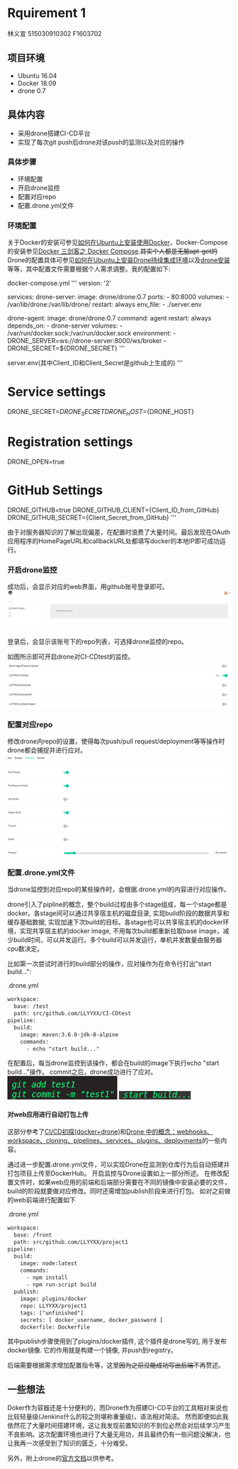 # Rquirement 1
林义宣 515030910302 F1603702

## 项目环境
- Ubuntu 16.04
- Docker 18.09
- drone 0.7

## 具体内容

- 采用drone搭建CI-CD平台
- 实现了每次git push后drone对该push的监测以及对应的操作

### 具体步骤
- 环境配置
- 开启drone监控
- 配置对应repo
- 配置.drone.yml文件

### 环境配置
关于Docker的安装可参见[如何在Ubuntu上安装使用Docker](https://cloud.tencent.com/developer/article/1167995)，Docker-Compose的安装参见[Docker 三剑客之 Docker Compose](https://cloud.tencent.com/developer/article/1101998).~~其实个人都是无脑apt-get的~~
Drone的配置具体可参见[如何在Ubuntu上安装Drone持续集成环境](https://cloud.tencent.com/developer/article/1180481)以及[drone安装](https://blog.csdn.net/qq_21816375/article/details/77202756)等等，其中配置文件需要根据个人需求调整。我的配置如下:

docker-compose.yml
'''
version: '2'

services:
  drone-server:
    image: drone/drone:0.7
    ports:
      - 80:8000
    volumes:
      - /var/lib/drone:/var/lib/drone/
    restart: always
    env_file:
      - ./server.env

  drone-agent:
    image: drone/drone:0.7
    command: agent
    restart: always
    depends_on:
      - drone-server
    volumes:
      - /var/run/docker.sock:/var/run/docker.sock
    environment:
      - DRONE_SERVER=ws://drone-server:8000/ws/broker
      - DRONE_SECRET=${DRONE_SECRET}
'''

server.env(其中Client_ID和Client_Secret是github上生成的)
'''
# Service settings
DRONE_SECRET=${DRONE_SECRET}
DRONE_HOST=${DRONE_HOST}
​
# Registration settings
DRONE_OPEN=true
​
# GitHub Settings
DRONE_GITHUB=true
DRONE_GITHUB_CLIENT={Client_ID_from_GitHub}
DRONE_GITHUB_SECRET={Client_Secret_from_GitHub}
'''


由于对服务器知识的了解出现偏差，在配置时浪费了大量时间。最后发现在OAuth应用程序的HomePageURL和callbackURL处都填写docker的本地IP即可成功运行。


### 开启drone监控
成功后，会显示对应的web界面，用github账号登录即可。
![](./images/Kazam_screenshot_00000.png)

登录后，会显示该账号下的repo列表，可选择drone监控的repo。

如图所示即可开启drone对CI-CDtest的监控。
![](./images/Kazam_screenshot_00001.png)

### 配置对应repo
修改drone内repo的设置，使得每次push/pull request/deployment等等操作时drone都会捕捉并进行应对。
![](./images/Kazam_screenshot_00002.png)

### 配置.drone.yml文件
当drone监控到对应repo的某些操作时，会根据.drone.yml的内容进行对应操作。

drone引入了pipline的概念，整个build过程由多个stage组成，每一个stage都是docker。各stage间可以通过共享宿主机的磁盘目录, 实现build阶段的数据共享和缓存基础数据, 实现加速下次build的目标。各stage也可以共享宿主机的docker环境，实现共享宿主机的docker image, 不用每次build都重新拉取base image，减少build时间，可以并发运行。多个build可以并发运行，单机并发数量由服务器cpu数决定。

比如第一次尝试时进行的build部分的操作，应对操作为在命令行打出"start build...":

.drone.yml
```
workspace:
  base: /test
  path: src/github.com/LLYYXX/CI-CDtest
pipeline:
  build:
    image: maven:3.6.0-jdk-8-alpine
    commands:
      - echo "start build..."
```
在配置后，每当drone监控到该操作，都会在build的image下执行echo "start build..."操作。
commit之后，drone成功进行了应对。
![](./images/Kazam_screenshot_00003.png)
![](./images/Kazam_screenshot_00004.png)

#### 对web应用进行自动打包上传
这部分参考了[CI/CD初探(docker+drone)](https://www.jianshu.com/p/1e5f819f8881)和[Drone 中的概念：webhooks、workspace、cloning、pipelines、services、plugins、deployments](https://blog.csdn.net/kikajack/article/details/80503786)的一些内容。

通过进一步配置.drone.yml文件，可以实现Drone在监测到仓库行为后自动搭建并打包项目上传至DockerHub。
开启监控与Drone设置如上一部分所述。
在修改配置文件时，如果web应用的前端和后端部分需要在不同的镜像中安装必要的文件，build的阶段就要做对应修改。同时还需增加publish阶段来进行打包。
如对之前做的web前端进行配置如下

.drone.yml
```
workspace:
  base: /front
  path: src/github.com/LLYYXX/project1
pipeline:
  build:
    image: node:latest
    commands:
      - npm install
      - npm run-script build
  publish:
    image: plugins/docker
    repo: LLYYXX/project1
    tags: ["unfinished"]
    secrets: [ docker_username, docker_password ]
    dockerfile: Dockerfile
```
其中publish步骤使用到了plugins/docker插件, 这个插件是drone写的, 用于发布docker镜像. 它的作用就是构建一个镜像, 并push到registry。

后端需要根据需求增加配置指令等，这里~~因为之前没能成功写出后端~~不再赘述。

## 一些想法
Doker作为容器还是十分便利的，而Drone作为搭建CI-CD平台的工具相对来说也比较轻量级(Jenkins什么的较之则堪称重量级)，语法相对简洁。
然而即便如此我依然花了大量时间搭建环境，这让我发现前置知识的不到位必然会对后续学习产生不良影响。这次配置环境也进行了大量无用功，并且最终仍有一些问题没解决，也让我再一次感受到了知识的匮乏，十分难受。

另外，附上drone的[官方文档](https://docs.drone.io/installation/)以供参考。

